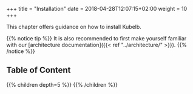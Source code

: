 +++
title = "Installation"
date = 2018-04-28T12:07:15+02:00
weight = 10
+++

This chapter offers guidance on how to install Kubelb.

{{% notice tip %}}
It is also recommended to first make yourself familiar with our [architecture documentation]({{< ref "../architecture/" >}}).
{{% /notice %}}

## Table of Content

{{% children depth=5 %}}
{{% /children %}}
